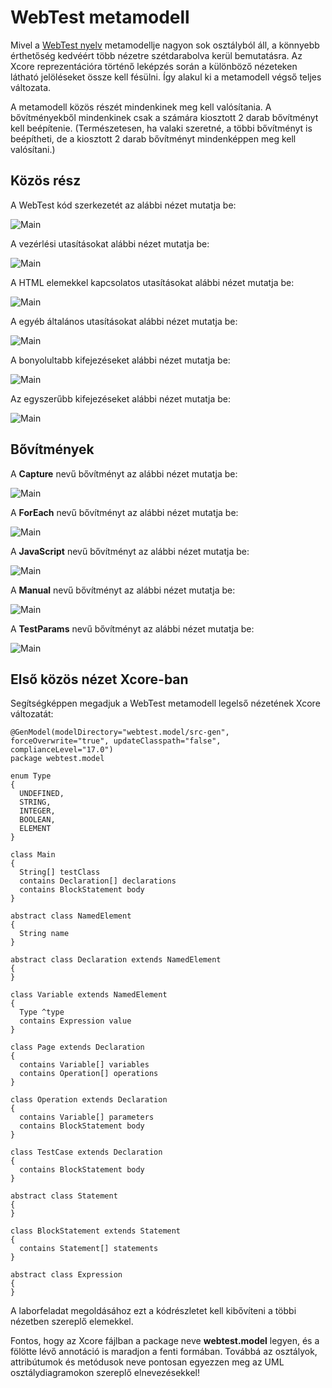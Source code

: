 # WebTest metamodell

Mivel a [WebTest nyelv](WebTestLanguageSpecification.md) metamodellje nagyon sok osztályból áll, a könnyebb érthetőség kedvéért több nézetre szétdarabolva kerül bemutatásra. Az Xcore reprezentációra történő leképzés során a különböző nézeteken látható jelöléseket össze kell fésülni. Így alakul ki a metamodell végső teljes változata.

A metamodell közös részét mindenkinek meg kell valósítania. A bővítményekből mindenkinek csak a számára kiosztott 2 darab bővítményt kell beépítenie. (Természetesen, ha valaki szeretné, a többi bővítményt is beépítheti, de a kiosztott 2 darab bővítményt mindenképpen meg kell valósítani.)

## Közös rész

A WebTest kód szerkezetét az alábbi nézet mutatja be:

![Main](images/WebTest-Main.png)

A vezérlési utasításokat alábbi nézet mutatja be:

![Main](images/WebTest-Statements1.png)

A HTML elemekkel kapcsolatos utasításokat alábbi nézet mutatja be:

![Main](images/WebTest-Statements2.png)

A egyéb általános utasításokat alábbi nézet mutatja be:

![Main](images/WebTest-Statements3.png)

A bonyolultabb kifejezéseket alábbi nézet mutatja be:

![Main](images/WebTest-Expressions1.png)

Az egyszerűbb kifejezéseket alábbi nézet mutatja be:

![Main](images/WebTest-Expressions2.png)

## Bővítmények

A **Capture** nevű bővítményt az alábbi nézet mutatja be:

![Main](images/WebTest-Extra-Capture.png)

A **ForEach** nevű bővítményt az alábbi nézet mutatja be:

![Main](images/WebTest-Extra-ForEach.png)

A **JavaScript** nevű bővítményt az alábbi nézet mutatja be:

![Main](images/WebTest-Extra-JavaScript.png)

A **Manual** nevű bővítményt az alábbi nézet mutatja be:

![Main](images/WebTest-Extra-Manual.png)

A **TestParams** nevű bővítményt az alábbi nézet mutatja be:

![Main](images/WebTest-Extra-TestParams.png)

## Első közös nézet Xcore-ban

Segítségképpen megadjuk a WebTest metamodell legelső nézetének Xcore változatát:

```
@GenModel(modelDirectory="webtest.model/src-gen", forceOverwrite="true", updateClasspath="false", complianceLevel="17.0")
package webtest.model

enum Type
{
  UNDEFINED,
  STRING,
  INTEGER,
  BOOLEAN,
  ELEMENT
}

class Main
{
  String[] testClass
  contains Declaration[] declarations
  contains BlockStatement body
}

abstract class NamedElement
{
  String name
}

abstract class Declaration extends NamedElement
{
}

class Variable extends NamedElement
{
  Type ^type
  contains Expression value
}

class Page extends Declaration
{
  contains Variable[] variables
  contains Operation[] operations
}

class Operation extends Declaration
{
  contains Variable[] parameters
  contains BlockStatement body
}

class TestCase extends Declaration
{
  contains BlockStatement body
}

abstract class Statement
{
}

class BlockStatement extends Statement
{
  contains Statement[] statements
}

abstract class Expression
{
} 
```

A laborfeladat megoldásához ezt a kódrészletet kell kibővíteni a többi nézetben szereplő elemekkel.

Fontos, hogy az Xcore fájlban a package neve **webtest.model** legyen, és a fölötte lévő annotáció is maradjon a fenti formában. Továbbá az osztályok, attribútumok és metódusok neve pontosan egyezzen meg az UML osztálydiagramokon szereplő elnevezésekkel!
